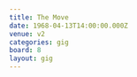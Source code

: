 ```yaml
---
title: The Move
date: 1968-04-13T14:00:00.000Z
venue: v2
categories: gig
board: 8
layout: gig
---
```

